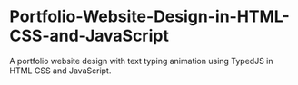 # Portfolio-Website-Design-in-HTML-CSS-and-JavaScript
A portfolio website design with text typing animation using TypedJS in HTML CSS and JavaScript.
